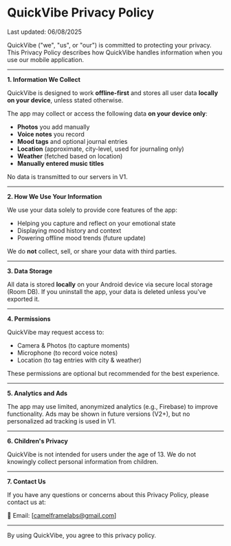 # QuickVibe Privacy Policy

Last updated: 06/08/2025

QuickVibe ("we", "us", or "our") is committed to protecting your privacy. This Privacy Policy describes how QuickVibe handles information when you use our mobile application.

---

**1. Information We Collect**

QuickVibe is designed to work **offline-first** and stores all user data **locally on your device**, unless stated otherwise.

The app may collect or access the following data **on your device only**:

- **Photos** you add manually
- **Voice notes** you record
- **Mood tags** and optional journal entries
- **Location** (approximate, city-level, used for journaling only)
- **Weather** (fetched based on location)
- **Manually entered music titles**

No data is transmitted to our servers in V1.

---

**2. How We Use Your Information**

We use your data solely to provide core features of the app:
- Helping you capture and reflect on your emotional state
- Displaying mood history and context
- Powering offline mood trends (future update)

We do **not** collect, sell, or share your data with third parties.

---

**3. Data Storage**

All data is stored **locally** on your Android device via secure local storage (Room DB). If you uninstall the app, your data is deleted unless you've exported it.

---

**4. Permissions**

QuickVibe may request access to:
- Camera & Photos (to capture moments)
- Microphone (to record voice notes)
- Location (to tag entries with city & weather)

These permissions are optional but recommended for the best experience.

---

**5. Analytics and Ads**

The app may use limited, anonymized analytics (e.g., Firebase) to improve functionality. Ads may be shown in future versions (V2+), but no personalized ad tracking is used in V1.

---

**6. Children's Privacy**

QuickVibe is not intended for users under the age of 13. We do not knowingly collect personal information from children.

---

**7. Contact Us**

If you have any questions or concerns about this Privacy Policy, please contact us at:

📧 Email: [camelframelabs@gmail.com]

---

By using QuickVibe, you agree to this privacy policy.

